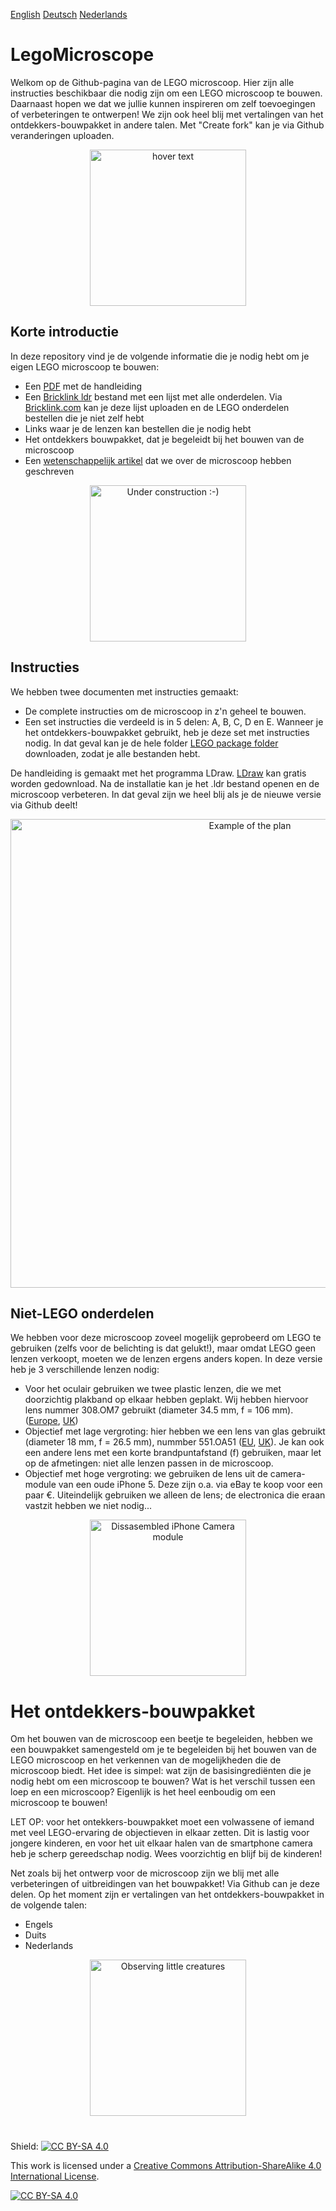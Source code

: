 
[English][Readme]   [Deutsch][Readme_D]   [Nederlands][Readme_NL]
# LegoMicroscope

Welkom op de Github-pagina van de LEGO microscoop. Hier zijn alle instructies beschikbaar die nodig zijn om een LEGO  microscoop te bouwen. Daarnaast hopen we dat
we jullie kunnen inspireren om zelf toevoegingen of verbeteringen te ontwerpen! We zijn ook heel blij met vertalingen van het ontdekkers-bouwpakket in andere talen.
Met "Create fork" kan je via Github veranderingen uploaden.


<p align="center">
  <img src="https://github.com/tobetz/LegoMicroscope/blob/main/Images/CAD_model.jpg" width="250" title="hover text">
</p>

## Korte introductie

In deze repository vind je de volgende informatie die je nodig hebt om je eigen LEGO microscoop te bouwen:
- Een [PDF][pdf] met de handleiding
- Een [Bricklink ldr][bricklink_list] bestand met een lijst met alle onderdelen. Via [Bricklink.com][bricklink_link] kan je deze lijst uploaden en de LEGO onderdelen
bestellen die je niet zelf hebt
- Links waar je de lenzen kan bestellen die je nodig hebt
- Het ontdekkers bouwpakket, dat je begeleidt bij het bouwen van de microscoop
- Een [wetenschappelijk artikel][bioRxiv] dat we over de microscoop hebben geschreven

<p align="center">
  <img src="https://github.com/tobetz/LegoMicroscope/blob/main/Images/build.gif" width="250" title="Under construction :-)">
</p>

## Instructies

We hebben twee documenten met instructies gemaakt:
- De complete instructies om de microscoop in z'n geheel te bouwen.
- Een set instructies die verdeeld is in 5 delen: A, B, C, D en E. Wanneer je het ontdekkers-bouwpakket gebruikt, heb je deze set met instructies nodig. In dat geval kan je de hele folder [LEGO package folder][package_folder] downloaden, zodat je alle bestanden hebt.

De handleiding is gemaakt met het programma LDraw. [LDraw][link_ldraw] kan gratis worden gedownload. Na de installatie kan je het .ldr bestand openen en de microscoop verbeteren. In dat geval zijn we heel blij als je de nieuwe versie via Github deelt!

<p align="center">
  <img src="https://github.com/tobetz/LegoMicroscope/blob/main/Images/plan.jpg" width="750" title="Example of the plan">
</p>

## Niet-LEGO onderdelen
We hebben voor deze microscoop zoveel mogelijk geprobeerd om LEGO te gebruiken (zelfs voor de belichting is dat gelukt!), maar omdat LEGO geen lenzen verkoopt,
moeten we de lenzen ergens anders kopen. In deze versie heb je 3 verschillende lenzen nodig:
- Voor het oculair gebruiken we twee plastic lenzen, die we met doorzichtig plakband op elkaar hebben geplakt. Wij hebben hiervoor lens nummer 308.OM7 gebruikt (diameter 34.5 mm, f = 106 mm). ([Europe][EU_Lense], [UK][UK_Lense])
- Objectief met lage vergroting: hier hebben we een lens van glas gebruikt (diameter 18 mm, f = 26.5 mm), nummber 551.OA51 ([EU][EU_lense_glas], [UK][UK_Lense]). 
Je kan ook een andere lens met een korte brandpuntafstand (f) gebruiken, maar let op de afmetingen: niet alle lenzen passen in de microscoop.
- Objectief met hoge vergroting: we gebruiken de lens uit de camera-module van een oude iPhone 5. Deze zijn o.a. via eBay te koop voor een paar €.
Uiteindelijk gebruiken we alleen de lens; de electronica die eraan vastzit hebben we niet nodig...

<p align="center">
  <img src="https://github.com/tobetz/LegoMicroscope/blob/main/Images/camera.jpg" width="250" title="Dissasembled iPhone Camera module">
</p>

# Het ontdekkers-bouwpakket

Om het bouwen van de microscoop een beetje te begeleiden, hebben we een bouwpakket samengesteld om je te begeleiden bij het bouwen van de LEGO microscoop
en het verkennen van de mogelijkheden die de microscoop biedt. Het idee is simpel: wat zijn de basisingrediënten die je nodig hebt om een microscoop te bouwen?
Wat is het verschil tussen een loep en een microscoop? Eigenlijk is het heel eenboudig om een microscoop te bouwen!

LET OP: voor het ontekkers-bouwpakket moet een volwassene of iemand met veel LEGO-ervaring de objectieven in elkaar zetten. Dit is lastig voor jongere kinderen,
en voor het uit elkaar halen van de smartphone camera heb je scherp gereedschap nodig. Wees voorzichtig en blijf bij de kinderen!



Net zoals bij het ontwerp voor de microscoop zijn we blij met alle verbeteringen of uitbreidingen van het bouwpakket! Via Github can je deze delen.
Op het moment zijn er vertalingen van het ontdekkers-bouwpakket in de volgende talen:
- Engels
- Duits
- Nederlands

<p align="center">
  <img src="https://github.com/tobetz/LegoMicroscope/blob/main/Images/urzeitkrebse.gif" width="250" title="Observing little creatures">
</p>

# 


Shield: [![CC BY-SA 4.0][cc-by-sa-shield]][cc-by-sa]

This work is licensed under a
[Creative Commons Attribution-ShareAlike 4.0 International License][cc-by-sa].

[![CC BY-SA 4.0][cc-by-sa-image]][cc-by-sa]


[link_ldraw]: https://www.ldraw.org/article/104.html
[bricklink_list]: https://github.com/tobetz/LegoMicroscope/blob/main/Just_Plans_and_Parts/Mikroscope_plan_parts_Bricklink.ldr
[bricklink_link]: https://www.bricklink.com/
[pdf]: https://github.com/tobetz/LegoMicroscope/blob/main/Just_Plans_and_Parts/Mikroscope_plan.pdf
[cc-by-sa]: http://creativecommons.org/licenses/by-sa/4.0/
[cc-by-sa-image]: https://licensebuttons.net/l/by-sa/4.0/88x31.png
[cc-by-sa-shield]: https://img.shields.io/badge/License-CC%20BY--SA%204.0-lightgrey.svg
[Readme_NL]: https://github.com/tobetz/LegoMicroscope/blob/main/README_NL.md
[Readme_D]: https://github.com/tobetz/LegoMicroscope/blob/main/README_D.md
[Readme]: https://github.com/tobetz/LegoMicroscope/blob/main/README.md
[EU_Lense]: https://astromedia.de/Opti-Media-Linse-OM7
[EU_Lense_glas]: https://astromedia.de/Opti-MediaAchromat-51
[UK_Lense]: http://www.astromediashop.co.uk/Components.html
[package_folder]: https://github.com/tobetz/LegoMicroscope/tree/main/Lego_Package
[bioRxiv]: https://www.biorxiv.org/content/10.1101/2021.04.11.439311v1

